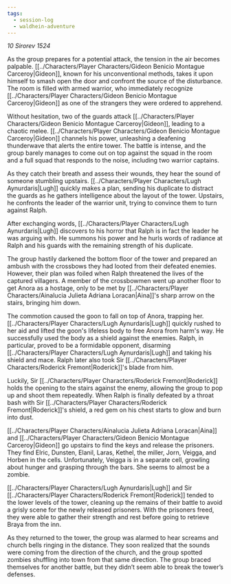 ```yaml
---
tags:
  - session-log
  - waldhein-adventure
---
```

*10 Sirorev 1524*

As the group prepares for a potential attack, the tension in the air becomes palpable. [[../Characters/Player Characters/Gideon Benicio Montague Carceroy|Gideon]], known for his unconventional methods, takes it upon himself to smash open the door and confront the source of the disturbance. The room is filled with armed warrior, who immediately recognize [[../Characters/Player Characters/Gideon Benicio Montague Carceroy|Gideon]] as one of the strangers they were ordered to apprehend.

Without hesitation, two of the guards attack [[../Characters/Player Characters/Gideon Benicio Montague Carceroy|Gideon]], leading to a chaotic melee. [[../Characters/Player Characters/Gideon Benicio Montague Carceroy|Gideon]] channels his power, unleashing a deafening thunderwave that alerts the entire tower. The battle is intense, and the group barely manages to come out on top against the squad in the room and a full squad that responds to the noise, including two warrior captains.

As they catch their breath and assess their wounds, they hear the sound of someone stumbling upstairs. [[../Characters/Player Characters/Lugh Aynurdaris|Lugh]] quickly makes a plan, sending his duplicate to distract the guards as he gathers intelligence about the layout of the tower. Upstairs, he confronts the leader of the warrior unit, trying to convince them to turn against Ralph.

After exchanging words, [[../Characters/Player Characters/Lugh Aynurdaris|Lugh]] discovers to his horror that Ralph is in fact the leader he was arguing with. He summons his power and he hurls words of radiance at Ralph and his guards with the remaining strength of his duplicate.  
  
The group hastily darkened the bottom floor of the tower and prepared an ambush with the crossbows they had looted from their defeated enemies. However, their plan was foiled when Ralph threatened the lives of the captured villagers. A member of the crossbowmen went up another floor to get Anora as a hostage, only to be met by [[../Characters/Player Characters/Ainalucia Julieta Adriana Loracan|Aina]]'s sharp arrow on the stairs, bringing him down.

The commotion caused the goon to fall on top of Anora, trapping her. [[../Characters/Player Characters/Lugh Aynurdaris|Lugh]] quickly rushed to her aid and lifted the goon's lifeless body to free Anora from harm's way. He successfully used the body as a shield against the enemies. Ralph, in particular, proved to be a formidable opponent, disarming [[../Characters/Player Characters/Lugh Aynurdaris|Lugh]] and taking his shield and mace. Ralph later also took Sir [[../Characters/Player Characters/Roderick Fremont|Roderick]]'s blade from him.

Luckily, Sir [[../Characters/Player Characters/Roderick Fremont|Roderick]] holds the opening to the stairs against the enemy, allowing the group to pop up and shoot them repeatedly. When Ralph is finally defeated by a throat bash with Sir [[../Characters/Player Characters/Roderick Fremont|Roderick]]'s shield, a red gem on his chest starts to glow and burn into dust.

[[../Characters/Player Characters/Ainalucia Julieta Adriana Loracan|Aina]] and [[../Characters/Player Characters/Gideon Benicio Montague Carceroy|Gideon]] go upstairs to find the keys and release the prisoners. They find Elric, Dunsten, Elanil, Laras, Kethel, the miller, Jorn, Veigga, and Horben in the cells. Unfortunately, Veigga is in a separate cell, growling about hunger and grasping through the bars. She seems to almost be a zombie.

[[../Characters/Player Characters/Lugh Aynurdaris|Lugh]] and Sir [[../Characters/Player Characters/Roderick Fremont|Roderick]] tended to the lower levels of the tower, cleaning up the remains of their battle to avoid a grisly scene for the newly released prisoners. With the prisoners freed, they were able to gather their strength and rest before going to retrieve Braya from the inn.

As they returned to the tower, the group was alarmed to hear screams and church bells ringing in the distance. They soon realized that the sounds were coming from the direction of the church, and the group spotted zombies shuffling into town from that same direction. The group braced themselves for another battle, but they didn’t seem able to break the tower’s defenses.